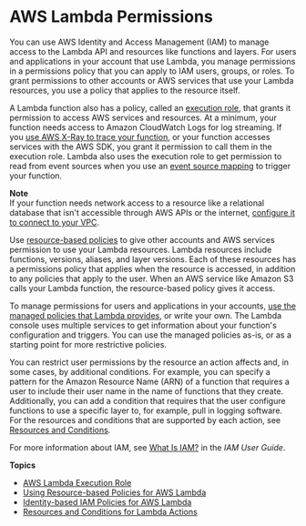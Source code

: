 # AWS Lambda Permissions<a name="lambda-permissions"></a>

You can use AWS Identity and Access Management \(IAM\) to manage access to the Lambda API and resources like functions and layers\. For users and applications in your account that use Lambda, you manage permissions in a permissions policy that you can apply to IAM users, groups, or roles\. To grant permissions to other accounts or AWS services that use your Lambda resources, you use a policy that applies to the resource itself\.

A Lambda function also has a policy, called an [execution role](lambda-intro-execution-role.md), that grants it permission to access AWS services and resources\. At a minimum, your function needs access to Amazon CloudWatch Logs for log streaming\. If you [use AWS X\-Ray to trace your function](lambda-x-ray.md), or your function accesses services with the AWS SDK, you grant it permission to call them in the execution role\. Lambda also uses the execution role to get permission to read from event sources when you use an [event source mapping](intro-invocation-modes.md) to trigger your function\.

**Note**  
If your function needs network access to a resource like a relational database that isn't accessible through AWS APIs or the internet, [configure it to connect to your VPC](vpc.md)\.

Use [resource\-based policies](access-control-resource-based.md) to give other accounts and AWS services permission to use your Lambda resources\. Lambda resources include functions, versions, aliases, and layer versions\. Each of these resources has a permissions policy that applies when the resource is accessed, in addition to any policies that apply to the user\. When an AWS service like Amazon S3 calls your Lambda function, the resource\-based policy gives it access\.

To manage permissions for users and applications in your accounts, [use the managed policies that Lambda provides](access-control-identity-based.md), or write your own\. The Lambda console uses multiple services to get information about your function's configuration and triggers\. You can use the managed policies as\-is, or as a starting point for more restrictive policies\.

You can restrict user permissions by the resource an action affects and, in some cases, by additional conditions\. For example, you can specify a pattern for the Amazon Resource Name \(ARN\) of a function that requires a user to include their user name in the name of functions that they create\. Additionally, you can add a condition that requires that the user configure functions to use a specific layer to, for example, pull in logging software\. For the resources and conditions that are supported by each action, see [Resources and Conditions](lambda-api-permissions-ref.md)\.

For more information about IAM, see [What Is IAM?](https://docs.aws.amazon.com/IAM/latest/UserGuide/introduction.html) in the *IAM User Guide*\.

**Topics**
+ [AWS Lambda Execution Role](lambda-intro-execution-role.md)
+ [Using Resource\-based Policies for AWS Lambda](access-control-resource-based.md)
+ [Identity\-based IAM Policies for AWS Lambda](access-control-identity-based.md)
+ [Resources and Conditions for Lambda Actions](lambda-api-permissions-ref.md)